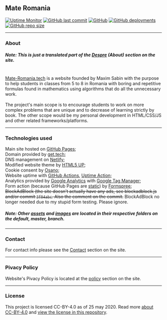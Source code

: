 
## Mate Romania
[![Uptime Monitor](https://github.com/sabinM1/MateRO/workflows/Uptime%20Monitor/badge.svg)](https://github.com/sabinM1/MateRO/actions?query=workflow%3A%22Uptime+Monitor%22) [![GitHub last commit](https://img.shields.io/github/last-commit/sabinM1/MateRO)](https://github.com/sabinM1/MateRO/commits/master) [![GitHub](https://img.shields.io/github/license/sabinM1/Matero)](https://github.com/sabinM1/MateRO/blob/master/LICENSE)  [![GitHub deployments](https://img.shields.io/github/deployments/sabinM1/MateRO/Github-Pages?label=GitHub%20Pages)](https://github.com/sabinM1/MateRO/deployments) [![GitHub repo size](https://img.shields.io/github/repo-size/sabinM1/MateRO)](https://github.com/sabinM1/MateRO) 

---
### About
##### <b>Note:</b> This is just a translated part of the [Despre](https://mate-romania.tech/#despre) (About) section on the site. <br> <br>
[Mate-Romania.tech](https://Mate-Romania.tech/) is a website founded by Maxim Sabin with the purpose to help students in classes from 5 to 8 in Romania with boring and repetitive formulas found in mathematics using algorithms that do all the unnecessary work. <br>
<br> The project's main scope is to encourage students to work on more complex problems that are unique and to decrease of learning strictly by book. The other scope would be my personal development in HTML/CSS/JS and other related frameworks/platforms.

---
### Technologies used
Main site hosted on [GitHub Pages](https://pages.github.com/);<br>
Domain provided by [get.tech](https://get.tech/); <br>
DNS management on [Netlify](https://www.netlify.com/); <br>
Modified website theme by [HTML5 UP](https://html5up.net/); <br>
Cookie consent by [Osano](https://www.osano.com/); <br>
Website uptime with [GitHub Actions](https://github.com/features/actions), [Uptime Action](https://github.com/marketplace/actions/uptime-action); <br>
Analytics provided by [Google Analytics](https://analytics.google.com/analytics/web/) with [Google Tag Manager](https://tagmanager.google.com/); <br>
Form action (because GitHub Pages are [static](https://en.wikipedia.org/wiki/Static_web_page)) by [Formspree](https://formspree.io/); <br>
~~BlockAdBlock (the site doesn't actually have any ads, see blockadblock.js and/or commit `3f04abc`. Also the comment on the commit.~~ BlockAdBlock no longer needed due to my stupid form testing. Please ignore.<br>

##### <b>Note:</b> Other [assets](https://github.com/sabinM1/MateRO/tree/master/assets) and [images](https://github.com/sabinM1/MateRO/tree/master/images) are located in their respective folders on the default, master, branch.

---
### Contact

For contact info please see the [Contact](https://mate-romania.tech/#contact) section on the site.

---
### Pivacy Policy
Website's Pivacy Policy is located at the [policy](https://mate-romania.tech/policy) section on the site.

---
### License
This project is licensed CC-BY-4.0 as of 25 may 2020. Read more [about CC-BY-4.0](https://creativecommons.org/licenses/by/4.0/) and [view the license in this repository](https://github.com/sabinM1/MateRO/blob/master/LICENSE).
